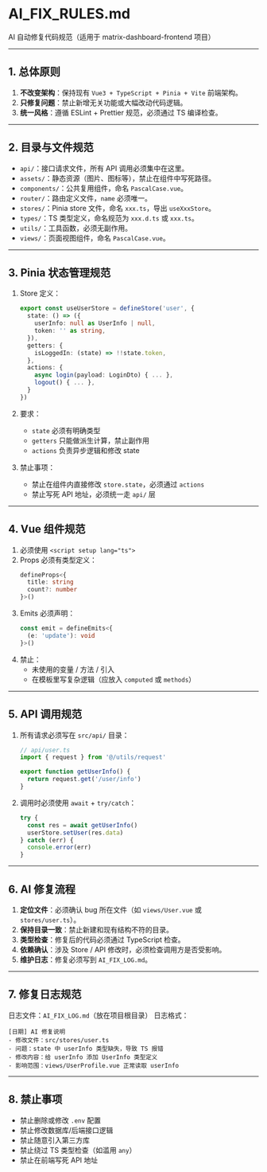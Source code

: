 # AI_FIX_RULES.md
AI 自动修复代码规范（适用于 matrix-dashboard-frontend 项目）

---

## 1. 总体原则
1. **不改变架构**：保持现有 `Vue3 + TypeScript + Pinia + Vite` 前端架构。  
2. **只修复问题**：禁止新增无关功能或大幅改动代码逻辑。  
3. **统一风格**：遵循 ESLint + Prettier 规范，必须通过 TS 编译检查。  

---

## 2. 目录与文件规范
- `api/`：接口请求文件，所有 API 调用必须集中在这里。  
- `assets/`：静态资源（图片、图标等），禁止在组件中写死路径。  
- `components/`：公共复用组件，命名 `PascalCase.vue`。  
- `router/`：路由定义文件，`name` 必须唯一。  
- `stores/`：Pinia store 文件，命名 `xxx.ts`，导出 `useXxxStore`。  
- `types/`：TS 类型定义，命名规范为 `xxx.d.ts` 或 `xxx.ts`。  
- `utils/`：工具函数，必须无副作用。  
- `views/`：页面视图组件，命名 `PascalCase.vue`。  

---

## 3. Pinia 状态管理规范
1. Store 定义：
   ```ts
   export const useUserStore = defineStore('user', {
     state: () => ({
       userInfo: null as UserInfo | null,
       token: '' as string,
     }),
     getters: {
       isLoggedIn: (state) => !!state.token,
     },
     actions: {
       async login(payload: LoginDto) { ... },
       logout() { ... },
     }
   })
   ```

2. 要求：
   - `state` 必须有明确类型
   - `getters` 只能做派生计算，禁止副作用
   - `actions` 负责异步逻辑和修改 state

3. 禁止事项：
   - 禁止在组件内直接修改 `store.state`，必须通过 `actions`
   - 禁止写死 API 地址，必须统一走 `api/` 层

---

## 4. Vue 组件规范

1. 必须使用 `<script setup lang="ts">`
2. Props 必须有类型定义：
   ```ts
   defineProps<{
     title: string
     count?: number
   }>()
   ```
3. Emits 必须声明：
   ```ts
   const emit = defineEmits<{
     (e: 'update'): void
   }>()
   ```
4. 禁止：
   - 未使用的变量 / 方法 / 引入
   - 在模板里写复杂逻辑（应放入 `computed` 或 `methods`）

---

## 5. API 调用规范

1. 所有请求必须写在 `src/api/` 目录：
   ```ts
   // api/user.ts
   import { request } from '@/utils/request'

   export function getUserInfo() {
     return request.get('/user/info')
   }
   ```
2. 调用时必须使用 `await` + `try/catch`：
   ```ts
   try {
     const res = await getUserInfo()
     userStore.setUser(res.data)
   } catch (err) {
     console.error(err)
   }
   ```

---

## 6. AI 修复流程

1. **定位文件**：必须确认 bug 所在文件（如 `views/User.vue` 或 `stores/user.ts`）。
2. **保持目录一致**：禁止新建和现有结构不符的目录。
3. **类型检查**：修复后的代码必须通过 TypeScript 检查。
4. **依赖确认**：涉及 Store / API 修改时，必须检查调用方是否受影响。
5. **维护日志**：修复必须写到 `AI_FIX_LOG.md`。

---

## 7. 修复日志规范

日志文件：`AI_FIX_LOG.md`（放在项目根目录）
日志格式：

```
[日期] AI 修复说明
- 修改文件：src/stores/user.ts
- 问题：state 中 userInfo 类型缺失，导致 TS 报错
- 修改内容：给 userInfo 添加 UserInfo 类型定义
- 影响范围：views/UserProfile.vue 正常读取 userInfo
```

---

## 8. 禁止事项

- 禁止删除或修改 `.env` 配置
- 禁止修改数据库/后端接口逻辑
- 禁止随意引入第三方库
- 禁止绕过 TS 类型检查（如滥用 `any`）
- 禁止在前端写死 API 地址